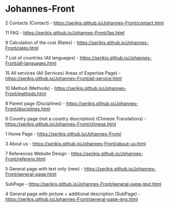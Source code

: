 # Johannes-Front

2 Contacts (Contact) - https://serikjs.github.io/Johannes-Front/contact.html

11 FAQ - https://serikjs.github.io/Johannes-Front/faq.html

9 Calculation of the cost (Rates) - https://serikjs.github.io/Johannes-Front/rates.html

7 List of countries (All languages) - https://serikjs.github.io/Johannes-Front/all-languages.html

15 All services (All Services/ Areas of Expertise Page) - https://serikjs.github.io/Johannes-Front/all-service.html

10 Method (Methods) - https://serikjs.github.io/Johannes-Front/methods.html

8 Parent page (Disciplines) - https://serikjs.github.io/Johannes-Front/disciplines.html

6 Country page (not a country description) (Chinese Translations) - https://serikjs.github.io/Johannes-Front/chinese.html

1 Home Page - https://serikjs.github.io/Johannes-Front/

3 About us - https://serikjs.github.io/Johannes-Front/about-us.html 

7 References Website Design - https://serikjs.github.io/Johannes-Front/referens.html

5 General page with text only (new) - https://serikjs.github.io/Johannes-Front/general-page.html

SubPage - https://serikjs.github.io/Johannes-Front/general-page-text.html

4 General page with picture + additional description (SubPage) - https://serikjs.github.io/Johannes-Front/general-page-img.html
